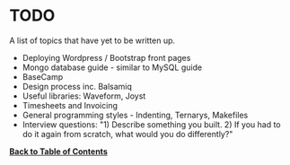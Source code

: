 TODO
====
A list of topics that have yet to be written up.

* Deploying Wordpress / Bootstrap front pages
* Mongo database guide - similar to MySQL guide
* BaseCamp
* Design process inc. Balsamiq
* Useful libraries: Waveform, Joyst
* Timesheets and Invoicing
* General programming styles - Indenting, Ternarys, Makefiles
* Interview questions: "1) Describe something you built. 2) If you had to do it again from scratch, what would you do differently?"


**[Back to Table of Contents](../README.md)**
